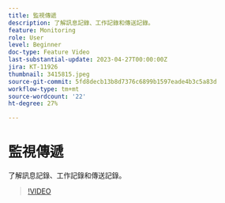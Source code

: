 ```yaml
---
title: 監視傳遞
description: 了解訊息記錄、工作記錄和傳送記錄。
feature: Monitoring
role: User
level: Beginner
doc-type: Feature Video
last-substantial-update: 2023-04-27T00:00:00Z
jira: KT-11926
thumbnail: 3415815.jpeg
source-git-commit: 5fd8decb13b8d7376c6899b1597eade4b3c5a83d
workflow-type: tm+mt
source-wordcount: '22'
ht-degree: 27%

---
```



# 監視傳遞

了解訊息記錄、工作記錄和傳送記錄。

>[!VIDEO](https://video.tv.adobe.com/v/3415815/?learn=on)
